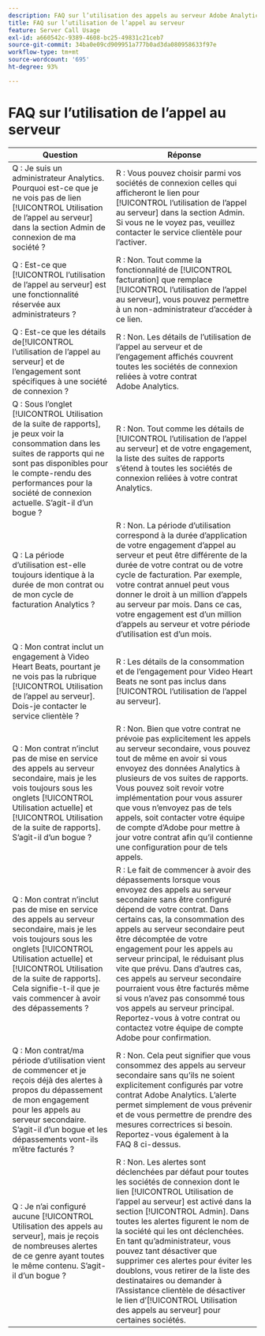 ```yaml
---
description: FAQ sur l’utilisation des appels au serveur Adobe Analytics
title: FAQ sur l’utilisation de l’appel au serveur
feature: Server Call Usage
exl-id: a660542c-9389-4608-bc25-49831c21ceb7
source-git-commit: 34ba0e09cd909951a777b0ad3da080958633f97e
workflow-type: tm+mt
source-wordcount: '695'
ht-degree: 93%

---
```


# FAQ sur l’utilisation de l’appel au serveur

| Question | Réponse |
|--- |--- |
| Q : Je suis un administrateur Analytics. Pourquoi est-ce que je ne vois pas de lien [!UICONTROL Utilisation de l’appel au serveur] dans la section Admin de connexion de ma société ? | R : Vous pouvez choisir parmi vos sociétés de connexion celles qui afficheront le lien pour [!UICONTROL l’utilisation de l’appel au serveur] dans la section Admin. Si vous ne le voyez pas, veuillez contacter le service clientèle pour l’activer. |
| Q : Est-ce que [!UICONTROL l’utilisation de l’appel au serveur] est une fonctionnalité réservée aux administrateurs ?  | R : Non. Tout comme la fonctionnalité de [!UICONTROL facturation] que remplace [!UICONTROL l’utilisation de l’appel au serveur], vous pouvez permettre à un non-administrateur d’accéder à ce lien. |
| Q : Est-ce que les détails de[!UICONTROL  l’utilisation de l’appel au serveur] et de l’engagement sont spécifiques à une société de connexion ? | R : Non. Les détails de l’utilisation de l’appel au serveur et de l’engagement affichés couvrent toutes les sociétés de connexion reliées à votre contrat Adobe Analytics. |
| Q : Sous l’onglet [!UICONTROL Utilisation de la suite de rapports], je peux voir la consommation dans les suites de rapports qui ne sont pas disponibles pour le compte-rendu des performances pour la société de connexion actuelle. S’agit-il d’un bogue ?  | R : Non. Tout comme les détails de [!UICONTROL l’utilisation de l’appel au serveur] et de votre engagement, la liste des suites de rapports s’étend à toutes les sociétés de connexion reliées à votre contrat Analytics. |
| Q : La période d’utilisation est-elle toujours identique à la durée de mon contrat ou de mon cycle de facturation Analytics ?  | R : Non. La période d’utilisation correspond à la durée d’application de votre engagement d’appel au serveur et peut être différente de la durée de votre contrat ou de votre cycle de facturation. Par exemple, votre contrat annuel peut vous donner le droit à un million d’appels au serveur par mois. Dans ce cas, votre engagement est d’un million d’appels au serveur et votre période d’utilisation est d’un mois. |
| Q : Mon contrat inclut un engagement à Video Heart Beats, pourtant je ne vois pas la rubrique [!UICONTROL Utilisation de l’appel au serveur]. Dois-je contacter le service clientèle ? | R : Les détails de la consommation et de l’engagement pour Video Heart Beats ne sont pas inclus dans [!UICONTROL l’utilisation de l’appel au serveur]. |
| Q : Mon contrat n’inclut pas de mise en service des appels au serveur secondaire, mais je les vois toujours sous les onglets [!UICONTROL Utilisation actuelle] et [!UICONTROL Utilisation de la suite de rapports]. S’agit-il d’un bogue ?  | R : Non. Bien que votre contrat ne prévoie pas explicitement les appels au serveur secondaire, vous pouvez tout de même en avoir si vous envoyez des données Analytics à plusieurs de vos suites de rapports. Vous pouvez soit revoir votre implémentation pour vous assurer que vous n’envoyez pas de tels appels, soit contacter votre équipe de compte d’Adobe pour mettre à jour votre contrat afin qu’il contienne une configuration pour de tels appels. |
| Q : Mon contrat n’inclut pas de mise en service des appels au serveur secondaire, mais je les vois toujours sous les onglets [!UICONTROL Utilisation actuelle] et [!UICONTROL Utilisation de la suite de rapports]. Cela signifie-t-il que je vais commencer à avoir des dépassements ? | R : Le fait de commencer à avoir des dépassements lorsque vous envoyez des appels au serveur secondaire sans être configuré dépend de votre contrat. Dans certains cas, la consommation des appels au serveur secondaire peut être décomptée de votre engagement pour les appels au serveur principal, le réduisant plus vite que prévu. Dans d’autres cas, ces appels au serveur secondaire pourraient vous être facturés même si vous n’avez pas consommé tous vos appels au serveur principal. Reportez-vous à votre contrat ou contactez votre équipe de compte Adobe pour confirmation. |
| Q : Mon contrat/ma période d’utilisation vient de commencer et je reçois déjà des alertes à propos du dépassement de mon engagement pour les appels au serveur secondaire. S’agit-il d’un bogue et les dépassements vont-ils m’être facturés ?  | R : Non. Cela peut signifier que vous consommez des appels au serveur secondaire sans qu’ils ne soient explicitement configurés par votre contrat Adobe Analytics. L’alerte permet simplement de vous prévenir et de vous permettre de prendre des mesures correctrices si besoin. Reportez-vous également à la FAQ 8 ci-dessus. |
| Q : Je n’ai configuré aucune [!UICONTROL Utilisation des appels au serveur], mais je reçois de nombreuses alertes de ce genre ayant toutes le même contenu. S’agit-il d’un bogue ?  | R : Non. Les alertes sont déclenchées par défaut pour toutes les sociétés de connexion dont le lien [!UICONTROL Utilisation de l’appel au serveur] est activé dans la section [!UICONTROL Admin]. Dans toutes les alertes figurent le nom de la société qui les ont déclenchées. En tant qu’administrateur, vous pouvez tant désactiver que supprimer ces alertes pour éviter les doublons, vous retirer de la liste des destinataires ou demander à l’Assistance clientèle de désactiver le lien d’[!UICONTROL Utilisation des appels au serveur] pour certaines sociétés. |

